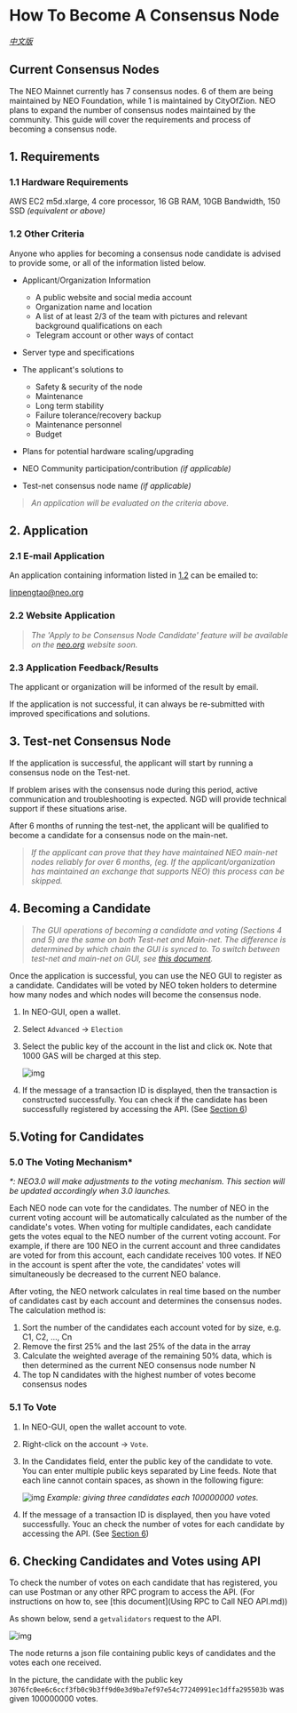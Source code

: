 # How To Become A Consensus Node
*[中文版](如何成为共识节点.md)*

## Current Consensus Nodes

The NEO Mainnet currently has 7 consensus nodes. 6 of them are being maintained by NEO Foundation, while 1 is maintained by CityOfZion. NEO plans to expand the number of consensus nodes maintained by the community. This guide will cover the requirements and process of becoming a consensus node. 

## 1. Requirements

### 1.1 Hardware Requirements

AWS EC2 m5d.xlarge, 4 core processor, 16 GB RAM, 10GB Bandwidth, 150 SSD  *(equivalent or above)*

### 1.2 Other Criteria

Anyone who applies for becoming a consensus node candidate is advised to provide some, or all of the information listed below. 

- Applicant/Organization Information

  - A public website and social media account
  - Organization name and location
  - A list of at least 2/3 of the team with pictures and relevant background qualifications on each
  - Telegram account or other ways of contact

- Server type and specifications

- The applicant's solutions to

  - Safety & security of the node
  - Maintenance
  - Long term stability
  - Failure tolerance/recovery backup
  - Maintenance personnel
  - Budget

- Plans for potential hardware scaling/upgrading

- NEO Community participation/contribution *(if applicable)*

- Test-net consensus node name *(if applicable)*

> *An application will be evaluated on the criteria above.*

## 2. Application

### 2.1 E-mail Application

An application containing information listed in [1.2](#12-other-criteria) can be emailed to: 

linpengtao@neo.org

### 2.2 Website Application

> *The 'Apply to be Consensus Node Candidate' feature will be available on the [neo.org](neo.org) website soon.*

### 2.3 Application Feedback/Results

The applicant or organization will be informed of the result by email. 

If the application is not successful, it can always be re-submitted with improved specifications and solutions. 

## 3. Test-net Consensus Node

If the application is successful, the applicant will start by running a consensus node on the Test-net. 

If problem arises with the consensus node during this period, active communication and troubleshooting is expected. NGD will provide technical support if these situations arise. 

After 6 months of running the test-net, the applicant will be qualified to become a candidate for a consensus node on the main-net. 

> *If the applicant can prove that they have maintained NEO main-net nodes reliably for over 6 months, (eg. If the applicant/organization has maintained an exchange that supports NEO) this process can be skipped.*

## 4. Becoming a Candidate

> *The GUI operations of becoming a candidate and voting (Sections 4 and 5) are the same on both Test-net and Main-net. The difference is determined by which chain the GUI is synced to. To switch between test-net and main-net on GUI, see [this document](http://docs.neo.org/en-us/network/testnet.html).* 

Once the application is successful, you can use the NEO GUI to register as a candidate. Candidates will be voted by NEO token holders to determine how many nodes and which nodes will become the consensus node. 

1. In NEO-GUI, open a wallet. 

2. Select `Advanced` -> `Election` 

3. Select the public key of the account in the list and click `OK`. Note that 1000 GAS will be charged at this step.

   ![img](img/candidate-EN.png)

4. If the message of a transaction ID is displayed, then the transaction is constructed successfully. You can check if the candidate has been successfully registered by accessing the API. (See [Section 6](#6-checking-candidates-and-votes-using-api))

## 5.Voting for Candidates

### 5.0 The Voting Mechanism\*

*\*: NEO3.0 will make adjustments to the voting mechanism. This section will be updated accordingly when 3.0 launches.*

Each NEO node can vote for the candidates. The number of NEO in the current voting account will be automatically calculated as the number of the candidate's votes. When voting for multiple candidates, each candidate gets the votes equal to the NEO number of the current voting account. For example, if there are 100 NEO in the current account and three candidates are voted for from this account, each candidate receives 100 votes. If NEO in the account is spent after the vote, the candidates' votes will simultaneously be decreased to the current NEO balance.

After voting, the NEO network calculates in real time based on the number of candidates cast by each account and determines the consensus nodes. The calculation method is:

1. Sort the number of the candidates each account voted for by size, e.g. C1, C2, ..., Cn
2. Remove the first 25% and the last 25% of the data in the array
3. Calculate the weighted average of the remaining 50% data, which is then determined as the current NEO consensus node number N
4. The top N candidates with the highest number of votes become consensus nodes

### 5.1 To Vote

1. In NEO-GUI, open the wallet account to vote. 

2. Right-click on the account -> `Vote`.

3. In the Candidates field, enter the public key of the candidate to vote. You can enter multiple public keys separated by Line feeds. Note that each line cannot contain spaces, as shown in the following figure:

   ![img](img/votemulti-EN.png)
   *Example: giving three candidates each 100000000 votes.*

4. If the message of a transaction ID is displayed, then you have voted successfully. Youc an check the number of votes for each candidate by accessing the API. (See [Section 6](#6-checking-candidates-and-votes-using-api))

## 6. Checking Candidates and Votes using API

To check the number of votes on each candidate that has registered, you can use Postman or any other RPC program to access the API. (For instructions on how to, see [this document](Using RPC to Call NEO API.md))

As shown below, send a `getvalidators` request to the API. 

![img](img/getvalidator2.png)

The node returns a json file containing public keys of candidates and the votes each one received. 

In the picture, the candidate with the public key `3076fc0ee6c6ccf3fb0c9b3ff9d0e3d9ba7ef97e54c77240991ec1dffa295503b` was given 100000000 votes. 
